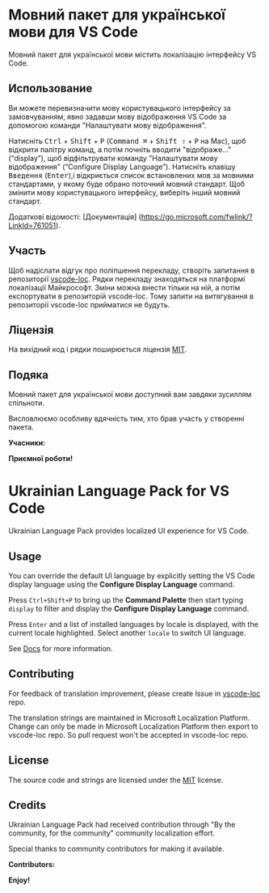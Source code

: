 # Мовний пакет для української мови для VS Code

Мовний пакет для української мови містить локалізацію інтерфейсу VS Code.

## Использование

Ви можете перевизначити мову користувацького інтерфейсу за замовчуванням, явно задавши мову відображення VS Code за допомогою команди "Налаштувати мову відображення".

Натисніть <kbd>Ctrl</kbd> + <kbd>Shift</kbd> + <kbd>P</kbd> (<kbd>Command ⌘</kbd> + <kbd>Shift ⇧</kbd> + <kbd>P</kbd> на Mac), щоб відкрити палітру команд, а потім почніть вводити "відображе..." (“display”), щоб відфільтрувати команду "Налаштувати мову відображення" (“Configure Display Language”). Натисніть клавішу <kbd>Введення</kbd> (<kbd>Enter</kbd>),і відкриється список встановлених мов за мовними стандартами, у якому буде обрано поточний мовний стандарт. Щоб змінити мову користувацького інтерфейсу, виберіть інший мовний стандарт.

Додаткові відомості: [Документація] (https://go.microsoft.com/fwlink/?LinkId=761051).

## Участь

Щоб надіслати відгук про поліпшення перекладу, створіть запитання в репозиторії [vscode-loc](https://github.com/microsoft/vscode-loc).
Рядки перекладу знаходяться на платформі локалізації Майкрософт. Зміни можна внести тільки на ній, а потім експортувати в репозиторій vscode-loc. Тому запити на витягування в репозиторії vscode-loc прийматися не будуть.

## Ліцензія

На вихідний код і рядки поширюється ліцензія [MIT](https://github.com/Microsoft/vscode-loc/blob/master/LICENSE.md).

## Подяка

Мовний пакет для української мови доступний вам завдяки зусиллям спільноти.

Висловлюємо особливу вдячність тим, хто брав участь у створенні пакета.

**Учасники:**


**Приємної роботи!**

# Ukrainian Language Pack for VS Code

Ukrainian Language Pack provides localized UI experience for VS Code.

## Usage

You can override the default UI language by explicitly setting the VS Code display language using the **Configure Display Language** command.

Press `Ctrl+Shift+P` to bring up the **Command Palette** then start typing `display` to filter and display the **Configure Display Language** command.

Press `Enter` and a list of installed languages by locale is displayed, with the current locale highlighted. Select another `locale` to switch UI language.

See [Docs](https://go.microsoft.com/fwlink/?LinkId=761051) for more information.

## Contributing

For feedback of translation improvement, please create Issue in [vscode-loc](https://github.com/microsoft/vscode-loc) repo.

The translation strings are maintained in Microsoft Localization Platform. Change can only be made in Microsoft Localization Platform then export to vscode-loc repo. So pull request won't be accepted in vscode-loc repo.

## License

The source code and strings are licensed under the [MIT](https://github.com/Microsoft/vscode-loc/blob/master/LICENSE.md) license.

## Credits

Ukrainian Language Pack had received contribution through "By the community, for the community" community localization effort.

Special thanks to community contributors for making it available.

**Contributors:**


**Enjoy!**
